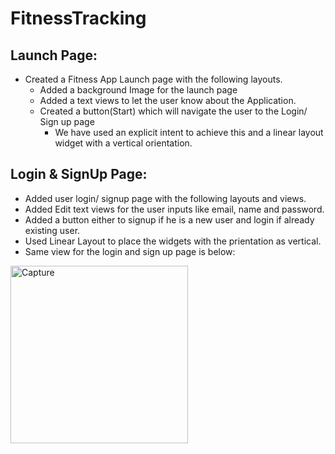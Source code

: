 # FitnessTracking

## Launch Page:
- Created a Fitness App Launch page with the following layouts.
  - Added a background Image for the launch page
  - Added a text views to let the user know about the Application.
  - Created a button(Start) which will navigate the user to the Login/ Sign up page
     -  We have used an explicit intent to achieve this and a linear layout widget with a vertical orientation.

## Login & SignUp Page:
- Added user login/ signup page with the following layouts and views.
- Added Edit text views for the user inputs like email, name and password.
- Added a button either to signup if he is a new user and login if already existing user.
- Used Linear Layout to place the widgets with the prientation as vertical.
- Same view for the login and sign up page is below:
<img width="284" alt="Capture" src="https://user-images.githubusercontent.com/112147168/222875239-50747cd9-7283-4ee0-b2ae-da7691601775.PNG">

